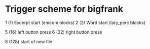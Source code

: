 # Trigger scheme for bigfrank

1 (1) Excerpt start (emcom blocks)
2 (2) Word start (lary_perc blocks)

5 (16) left button press
6 (32) right button press

8 (128) start of new file
